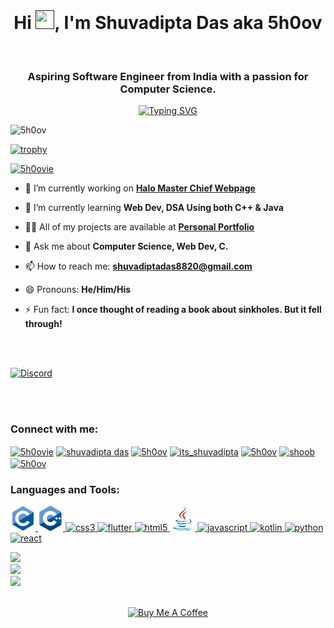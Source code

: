 
<img src="https://www.animatedimages.org/data/media/562/animated-line-image-0111.gif" width="1000" height="2" />
<h1 align="center">Hi <a href=""><img src="https://raw.githubusercontent.com/MartinHeinz/MartinHeinz/master/wave.gif" width="30" height="30"/></a>, I'm Shuvadipta Das aka 5h0ov</h1>
<img src="https://www.animatedimages.org/data/media/562/animated-line-image-0111.gif" width="1000" height="2" />

<h3 align="center">Aspiring Software Engineer from India with a passion for Computer Science.</h3>

<p align="center"> 
  <a href="https://git.io/typing-svg"><img src="https://readme-typing-svg.demolab.com?font=Fira+Code&size=25&pause=1000&center=true&vCenter=true&width=500&lines=Shuvadipta+Das;Aspiring+Software+Engineer;Learning+Full+Stack+Web+Dev;Passion+For+Computer+Science;Hope+you+are+having+a+nice+day!" alt="Typing SVG" /></a> 
  </p>

<p align="left"> <img src="https://komarev.com/ghpvc/?username=5h0ov&label=Profile%20views&color=0e75b6&style=flat" alt="5h0ov" /> </p>

[![trophy](https://github-profile-trophy.vercel.app/?username=5h0ov&theme=radical)]()

<p align="left"> <a href="https://twitter.com/5h0ovie" target="_blank"><img src="https://img.shields.io/twitter/follow/5h0ovie?logo=twitter&style=for-the-badge" alt="5h0ovie" /></a> </p>

- 🔭 I’m currently working on **[Halo Master Chief Webpage](https://github.com/5h0ov/Halo-Master-Chief-Page)**

- 🌱 I’m currently learning **Web Dev, DSA Using both C++ & Java**

- 👨‍💻 All of my projects are available at **[Personal Portfolio](https://5h0ov.github.io/Personal-Portfolio/)**

- 💬 Ask me about **Computer Science, Web Dev, C.**

- 📫 How to reach me: **shuvadiptadas8820@gmail.com**

- 😄 Pronouns: **He/Him/His**

- ⚡ Fun fact: **I once thought of reading a book about sinkholes. But it fell through!**
<br>
<br>

[![Discord](https://discord.c99.nl/widget/theme-2/340577779051528192.png)](https://discordapp.com/users/shoob#3531)

<br>
<br>

<h3 align="left">Connect with me:</h3>
<p align="left">
<a href="https://twitter.com/5h0ovie" target="_blank"><img align="center" src="https://user-images.githubusercontent.com/74038190/241765460-cc4fe88c-7f7a-41d8-b449-34b7a178c1c6.gif" alt="5h0ovie" height="40" width="40" /></a>
<a href="https://linkedin.com/in/shuvadipta-das-915b28216/" target="_blank"><img align="center" src="https://user-images.githubusercontent.com/74038190/235294012-0a55e343-37ad-4b0f-924f-c8431d9d2483.gif" alt="shuvadipta das" height="40" width="40" /></a>
<a href="https://codesandbox.com/5h0ov" target="_blank"><img align="center" src="https://raw.githubusercontent.com/rahuldkjain/github-profile-readme-generator/master/src/images/icons/Social/codesandbox.svg" alt="5h0ov" height="40" width="40" /></a>
<a href="https://instagram.com/its_shuvadipta" target="_blank"><img align="center" src="https://user-images.githubusercontent.com/74038190/235294013-a33e5c43-a01c-43f6-b44d-a406d8b4ab75.gif" alt="its_shuvadipta" height="40" width="40" /></a>
<a href="https://www.youtube.com/c/5h0ov" target="_blank"><img align="center" src="https://user-images.githubusercontent.com/74038190/235294007-de441046-823e-4eff-89bf-d4df52858b65.gif" alt="5h0ov" height="40" width="40" /></a>
<a href="https://www.codechef.com/users/shoob" target="_blank"><img align="center" src="https://i.pinimg.com/564x/c5/d9/fc/c5d9fc1e18bcf039f464c2ab6cfb3eb6.jpg" alt="shoob" height="30" width="40" /></a>
<a href="https://www.hackerrank.com/5h0ov" target="_blank"><img align="center" src="https://raw.githubusercontent.com/rahuldkjain/github-profile-readme-generator/master/src/images/icons/Social/hackerrank.svg" alt="5h0ov" height="40" width="40" /></a>
</p>

<h3 align="left">Languages and Tools:</h3>
<p align="left"> <a href="https://www.cprogramming.com/" target="_blank" rel="noreferrer"> <img src="https://raw.githubusercontent.com/devicons/devicon/master/icons/c/c-original.svg" alt="c" width="40" height="40"/> </a> <a href="https://www.w3schools.com/cpp/" target="_blank" rel="noreferrer"> <img src="https://raw.githubusercontent.com/devicons/devicon/master/icons/cplusplus/cplusplus-original.svg" alt="cplusplus" width="40" height="40"/> </a> <a href="https://www.w3schools.com/css/" target="_blank" rel="noreferrer"> <img src="https://user-images.githubusercontent.com/74038190/238200428-67f477ed-6624-42da-99f0-1a7b1a16eecb.gif" alt="css3" width="40" height="40"/> </a> <a href="https://flutter.dev" target="_blank" rel="noreferrer"> <img src="https://www.vectorlogo.zone/logos/flutterio/flutterio-icon.svg" alt="flutter" width="40" height="40"/> </a> <a href="https://www.w3.org/html/" target="_blank" rel="noreferrer"> <img src="https://user-images.githubusercontent.com/74038190/238200426-29fd6286-4e7b-4d6c-818f-c4765d5e39a9.gif" alt="html5" width="40" height="40"/> </a> <a href="https://www.java.com" target="_blank" rel="noreferrer"> <img src="https://raw.githubusercontent.com/devicons/devicon/master/icons/java/java-original.svg" alt="java" width="40" height="40"/> </a> <a href="https://developer.mozilla.org/en-US/docs/Web/JavaScript" target="_blank" rel="noreferrer"> <img src="https://user-images.githubusercontent.com/74038190/212257454-16e3712e-945a-4ca2-b238-408ad0bf87e6.gif" alt="javascript" width="40" height="40"/> </a> <a href="https://kotlinlang.org" target="_blank" rel="noreferrer"> <img src="https://www.vectorlogo.zone/logos/kotlinlang/kotlinlang-icon.svg" alt="kotlin" width="40" height="40"/> </a> <a href="https://www.python.org" target="_blank" rel="noreferrer"> <img src="https://user-images.githubusercontent.com/74038190/212257472-08e52665-c503-4bd9-aa20-f5a4dae769b5.gif" alt="python" width="40" height="40"/> </a> <a href="https://reactjs.org/" target="_blank" rel="noreferrer"> <img src="https://user-images.githubusercontent.com/74038190/212257467-871d32b7-e401-42e8-a166-fcfd7baa4c6b.gif" alt="react" width="40" height="40"/> </a> </p>

![](https://github-readme-stats.vercel.app/api?username=5h0ov&theme=aura&hide_border=false&include_all_commits=false&count_private=false)<br/>
![](https://github-readme-streak-stats.herokuapp.com/?user=5h0ov&theme=aura&hide_border=false)<br/>
![](https://github-readme-stats.vercel.app/api/top-langs/?username=5h0ov&theme=aura&hide_border=false&include_all_commits=false&count_private=false&layout=compact)


<!----------------------------------------------- Buy Me A Coffee ------------------------------------------------>
<img src="https://www.animatedimages.org/data/media/562/animated-line-image-0111.gif" width="1000" height="2" />       
<div align="center">
    <a href="https://www.buymeacoffee.com/shoob" target="_blank"><img src="https://cdn.buymeacoffee.com/buttons/v2/default-violet.png" alt="Buy Me A Coffee"             style="height: 60px !important;width: 217px !important;" >
    </a>
</div>
<img src="https://www.animatedimages.org/data/media/562/animated-line-image-0111.gif" width="1000" height="2" />
